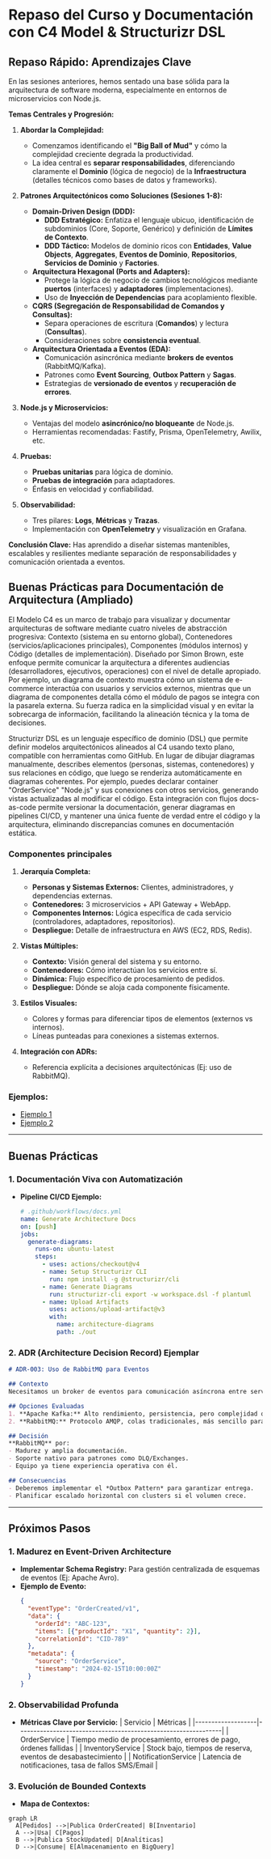 # Repaso del Curso y Documentación con C4 Model & Structurizr DSL

## Repaso Rápido: Aprendizajes Clave

En las sesiones anteriores, hemos sentado una base sólida para la arquitectura de software moderna, especialmente en entornos de microservicios con Node.js.

**Temas Centrales y Progresión:**

1. **Abordar la Complejidad:**
   - Comenzamos identificando el **"Big Ball of Mud"** y cómo la complejidad creciente degrada la productividad.
   - La idea central es **separar responsabilidades**, diferenciando claramente el **Dominio** (lógica de negocio) de la **Infraestructura** (detalles técnicos como bases de datos y frameworks).

2. **Patrones Arquitectónicos como Soluciones (Sesiones 1-8):**
   - **Domain-Driven Design (DDD):**
     - **DDD Estratégico:** Enfatiza el lenguaje ubicuo, identificación de subdominios (Core, Soporte, Genérico) y definición de **Límites de Contexto**.
     - **DDD Táctico:** Modelos de dominio ricos con **Entidades**, **Value Objects**, **Aggregates**, **Eventos de Dominio**, **Repositorios**, **Servicios de Dominio** y **Factories**.
   - **Arquitectura Hexagonal (Ports and Adapters):**
     - Protege la lógica de negocio de cambios tecnológicos mediante **puertos** (interfaces) y **adaptadores** (implementaciones).
     - Uso de **Inyección de Dependencias** para acoplamiento flexible.
   - **CQRS (Segregación de Responsabilidad de Comandos y Consultas):**
     - Separa operaciones de escritura (**Comandos**) y lectura (**Consultas**).
     - Consideraciones sobre **consistencia eventual**.
   - **Arquitectura Orientada a Eventos (EDA):**
     - Comunicación asincrónica mediante **brokers de eventos** (RabbitMQ/Kafka).
     - Patrones como **Event Sourcing**, **Outbox Pattern** y **Sagas**.
     - Estrategias de **versionado de eventos** y **recuperación de errores**.

3. **Node.js y Microservicios:**
   - Ventajas del modelo **asincrónico/no bloqueante** de Node.js.
   - Herramientas recomendadas: Fastify, Prisma, OpenTelemetry, Awilix, etc.

4. **Pruebas:**
   - **Pruebas unitarias** para lógica de dominio.
   - **Pruebas de integración** para adaptadores.
   - Énfasis en velocidad y confiabilidad.

5. **Observabilidad:**
   - Tres pilares: **Logs**, **Métricas** y **Trazas**.
   - Implementación con **OpenTelemetry** y visualización en Grafana.

**Conclusión Clave:** Has aprendido a diseñar sistemas mantenibles, escalables y resilientes mediante separación de responsabilidades y comunicación orientada a eventos.


## Buenas Prácticas para Documentación de Arquitectura (Ampliado)

El Modelo C4 es un marco de trabajo para visualizar y documentar arquitecturas de software mediante cuatro niveles de abstracción progresiva: Contexto (sistema en su entorno global), Contenedores (servicios/aplicaciones principales), Componentes (módulos internos) y Código (detalles de implementación). Diseñado por Simon Brown, este enfoque permite comunicar la arquitectura a diferentes audiencias (desarrolladores, ejecutivos, operaciones) con el nivel de detalle apropiado. Por ejemplo, un diagrama de contexto muestra cómo un sistema de e-commerce interactúa con usuarios y servicios externos, mientras que un diagrama de componentes detalla cómo el módulo de pagos se integra con la pasarela externa. Su fuerza radica en la simplicidad visual y en evitar la sobrecarga de información, facilitando la alineación técnica y la toma de decisiones.

Structurizr DSL es un lenguaje específico de dominio (DSL) que permite definir modelos arquitectónicos alineados al C4 usando texto plano, compatible con herramientas como GitHub. En lugar de dibujar diagramas manualmente, describes elementos (personas, sistemas, contenedores) y sus relaciones en código, que luego se renderiza automáticamente en diagramas coherentes. Por ejemplo, puedes declarar container "OrderService" "Node.js" y sus conexiones con otros servicios, generando vistas actualizadas al modificar el código. Esta integración con flujos docs-as-code permite versionar la documentación, generar diagramas en pipelines CI/CD, y mantener una única fuente de verdad entre el código y la arquitectura, eliminando discrepancias comunes en documentación estática.

### Componentes principales

1. **Jerarquía Completa:**
   - **Personas y Sistemas Externos:** Clientes, administradores, y dependencias externas.
   - **Contenedores:** 3 microservicios + API Gateway + WebApp.
   - **Componentes Internos:** Lógica específica de cada servicio (controladores, adaptadores, repositorios).
   - **Despliegue:** Detalle de infraestructura en AWS (EC2, RDS, Redis).

2. **Vistas Múltiples:**
   - **Contexto:** Visión general del sistema y su entorno.
   - **Contenedores:** Cómo interactúan los servicios entre sí.
   - **Dinámica:** Flujo específico de procesamiento de pedidos.
   - **Despliegue:** Dónde se aloja cada componente físicamente.

3. **Estilos Visuales:**
   - Colores y formas para diferenciar tipos de elementos (externos vs internos).
   - Líneas punteadas para conexiones a sistemas externos.

4. **Integración con ADRs:**
   - Referencia explícita a decisiones arquitectónicas (Ej: uso de RabbitMQ).


### Ejemplos:
- [Ejemplo 1](https://structurizr.com/share/36141/diagrams#SystemContext)
- [Ejemplo 2](https://docs.structurizr.com/ui/diagrams/system-landscape-view)

---

## Buenas Prácticas

### **1. Documentación Viva con Automatización**
- **Pipeline CI/CD Ejemplo:**
  ```yaml
  # .github/workflows/docs.yml
  name: Generate Architecture Docs
  on: [push]
  jobs:
    generate-diagrams:
      runs-on: ubuntu-latest
      steps:
        - uses: actions/checkout@v4
        - name: Setup Structurizr CLI
          run: npm install -g @structurizr/cli
        - name: Generate Diagrams
          run: structurizr-cli export -w workspace.dsl -f plantuml
        - name: Upload Artifacts
          uses: actions/upload-artifact@v3
          with:
            name: architecture-diagrams
            path: ./out
  ```

### **2. ADR (Architecture Decision Record) Ejemplar**
```markdown
# ADR-003: Uso de RabbitMQ para Eventos

## Contexto
Necesitamos un broker de eventos para comunicación asíncrona entre servicios.

## Opciones Evaluadas
1. **Apache Kafka:** Alto rendimiento, persistencia, pero complejidad operativa.
2. **RabbitMQ:** Protocolo AMQP, colas tradicionales, más sencillo para nuestro equipo.

## Decisión
**RabbitMQ** por:
- Madurez y amplia documentación.
- Soporte nativo para patrones como DLQ/Exchanges.
- Equipo ya tiene experiencia operativa con él.

## Consecuencias
- Deberemos implementar el *Outbox Pattern* para garantizar entrega.
- Planificar escalado horizontal con clusters si el volumen crece.
```

---

## Próximos Pasos

### **1. Madurez en Event-Driven Architecture**
- **Implementar Schema Registry:** Para gestión centralizada de esquemas de eventos (Ej: Apache Avro).
- **Ejemplo de Evento:**
  ```json
  {
    "eventType": "OrderCreated/v1",
    "data": {
      "orderId": "ABC-123",
      "items": [{"productId": "X1", "quantity": 2}],
      "correlationId": "CID-789"
    },
    "metadata": {
      "source": "OrderService",
      "timestamp": "2024-02-15T10:00:00Z"
    }
  }
  ```

### **2. Observabilidad Profunda**
- **Métricas Clave por Servicio:**
  | Servicio          | Métricas                                                      |
  |-------------------|---------------------------------------------------------------|
  | OrderService      | Tiempo medio de procesamiento, errores de pago, órdenes fallidas |
  | InventoryService  | Stock bajo, tiempos de reserva, eventos de desabastecimiento    |
  | NotificationService | Latencia de notificaciones, tasa de fallos SMS/Email          |

### **3. Evolución de Bounded Contexts**
- **Mapa de Contextos:**
```mermaid
graph LR
  A[Pedidos] -->|Publica OrderCreated| B[Inventario]
  A -->|Usa| C[Pagos]
  B -->|Publica StockUpdated| D[Analíticas]
  D -->|Consume| E[Almacenamiento en BigQuery]
```
